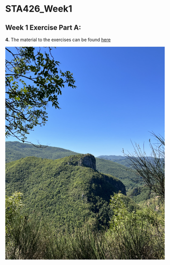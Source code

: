 # STA426_Week1
## Week 1 Exercise Part A:
**4.** The material to the exercises can be found [here](https://github.com/sta426hs2023/material/)        

![just a pretty picture](pic.jpeg "just a pretty picture")

